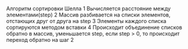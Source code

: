 Алгоритм сортировки Шелла
1 Вычисляется расстояние между элементами(step) 
2 Массив разбивается на списки элементов, отстающих друг от друга на step 
3 Элементы каждого списка сортируются методом вставки 
4 Происходит объединение списков обратно в массив, уменьшается step, если step > 0, то происходит переход обратно на шаг 2

